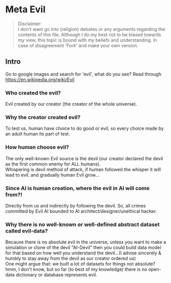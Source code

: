 # Meta Evil

> Disclaimer:  
I don't want go into (religion) debates or any arguments regarding the contents of this file. Although I do my best not to be biased towards my view, this topic is bound with my beliefs and understanding. In case of disagreement 'Fork' and make your own version.

## Intro

Go to google images and search for 'evil', what do you see? Read through https://en.wikipedia.org/wiki/Evil

### Who created the evil?
Evil created by our creator (the creator of the whole universe).

### Why the creator created evil?
To test us, human have choice to do good or evil, so every choice made by an adult human its part of test.

### How human choose evil?
The only well-known Evil source is the devil (our creator declared the devil as the first common enemy for ALL humans).  
Whispering is devil method of attack, if human followed the whisper it will lead to evil. and gradually human Evil grow...

### Since AI is human creation, where the evil in AI will come from?!
Directly from us and indirectly by following the devil. So, all crimes committed by Evil AI bounded to AI architect/designer/unethical hacker.

### Why there is no well-known or well-defined abstract dataset called evil-data?
Because there is no absolute evil in the universe, unless you want to make a simulation or clone of the devil "AI-Devil" then you could build data model for that based on how well you understand the devil...(I advise sincerely & humbly to stay away from the devil as our creator ordered us)  
One might argue that: we built a lot of datasets for things not absolute? hmm, I don't know, but so far (to best of my knowledge) there is no open-data dictionary or database represents evil.

